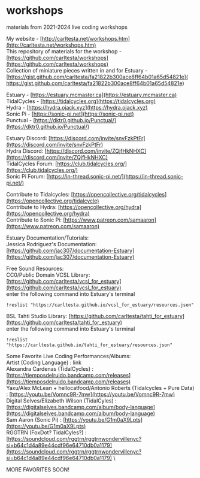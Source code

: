 # workshops
materials from 2021-2024 live coding workshops

My website - [http://carltesta.net/workshops.htm](http://carltesta.net/workshops.htm) \
This repository of materials for the workshop - [https://github.com/carltesta/workshops](https://github.com/carltesta/workshops) \
Collection of miniature pieces written in and for Estuary -[https://gist.github.com/carltesta/fa21822b300ace8ff64b01a65d54821e]( https://gist.github.com/carltesta/fa21822b300ace8ff64b01a65d54821e)

Estuary - [https://estuary.mcmaster.ca](https://estuary.mcmaster.ca) \
TidalCycles - [https://tidalcycles.org](https://tidalcycles.org) \
Hydra - [https://hydra.ojack.xyz](https://hydra.ojack.xyz) \
Sonic Pi - [https://sonic-pi.net](https://sonic-pi.net) \
Punctual - [https://dktr0.github.io/Punctual/](https://dktr0.github.io/Punctual/)

Estuary Discord: [https://discord.com/invite/snvFzkPtFr](https://discord.com/invite/snvFzkPtFr) \
Hydra Discord: [https://discord.com/invite/ZQjfHkNHXC](https://discord.com/invite/ZQjfHkNHXC) \
TidalCycles Forum: [https://club.tidalcycles.org/](https://club.tidalcycles.org/) \
Sonic Pi Forum: [https://in-thread.sonic-pi.net/](https://in-thread.sonic-pi.net/)

Contribute to Tidalcycles: [https://opencollective.org/tidalcycles](https://opencollective.org/tidalcycle) \
Contribute to Hydra: [https://opencollective.org/hydra](https://opencollective.org/hydra) \
Contribute to Sonic Pi: [https://www.patreon.com/samaaron](https://www.patreon.com/samaaron)

Estuary Documentation/Tutorials: \
Jessica Rodriguez's Documentation: [https://github.com/jac307/documentation-Estuary](https://github.com/jac307/documentation-Estuary)

Free Sound Resources: \
CC0/Public Domain VCSL Library: [https://github.com/carltesta/vcsl_for_estuary](https://github.com/carltesta/vcsl_for_estuary) \
enter the following command into Estuary's terminal 
```
!reslist "https://carltesta.github.io/vcsl_for_estuary/resources.json"
```

BSL Tahti Studio Library: [https://github.com/carltesta/tahti_for_estuary](https://github.com/carltesta/tahti_for_estuary) \
enter the following command into Estuary's terminal 
```
!reslist "https://carltesta.github.io/tahti_for_estuary/resources.json"
```

Some Favorite Live Coding Performances/Albums: \
Artist (Coding Language) : link \
Alexandra Cardenas (TidalCycles) : [https://tiemposdelruido.bandcamp.com/releases](https://tiemposdelruido.bandcamp.com/releases) \
Yaxu/Alex McLean + hellocatfood/Antonio Roberts (Tidalcycles + Pure Data) : [https://youtu.be/Vomnc9R-7mw](https://youtu.be/Vomnc9R-7mw) \
Digital Selves/Elizabeth Wilson (TidalCyles) : [https://digitalselves.bandcamp.com/album/body-language](https://digitalselves.bandcamp.com/album/body-language) \
Sam Aaron (Sonic Pi) : [https://youtu.be/G1m0aX9Lpts](https://youtu.be/G1m0aX9Lpts) \
RGGTRN (FoxDot? TidalCyles?) : [https://soundcloud.com/rggtrn/rggtrnwondervillenyc?si=b64c1d4a89e44cdf96e64710db0a1179](https://soundcloud.com/rggtrn/rggtrnwondervillenyc?si=b64c1d4a89e44cdf96e64710db0a1179) \

MORE FAVORITES SOON!
